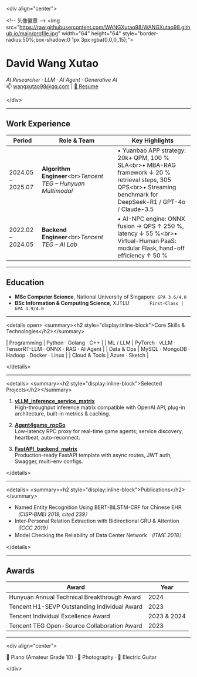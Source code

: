 &lt;div align="center"&gt;

&lt;!-- 头像徽章 --&gt;
&lt;img src="https://raw.githubusercontent.com/WANGXutao98/WANGXutao98.github.io/main/profile.jpg"
     width="64" height="64" style="border-radius:50%;box-shadow:0 1px 3px rgba(0,0,0,.15);"&gt;

# David Wang Xutao  
*AI Researcher · LLM · AI Agent · Generative AI*  
📫 wangxutao98@qq.com | [📄 Resume](https://github.com/WANGXutao98/WANGXutao98.github.io/blob/main/CV_WANG_Xutao.pdf)

&lt;/div&gt;

---

## Work Experience

| Period | Role & Team | Key Highlights |
| ------ | ----------- | -------------- |
| 2024.05 – 2025.07 | **Algorithm Engineer**&lt;br&gt;*Tencent TEG – Hunyuan Multimodal* | • Yuanbao APP strategy: 20k+ QPM, 100 % SLA&lt;br&gt;• MBA-RAG framework ↓ 20 % retrieval steps, 305 QPS&lt;br&gt;• Streaming benchmark for DeepSeek-R1 / GPT-4o / Claude-3.5 |
| 2022.02 – 2024.05 | **Backend Engineer**&lt;br&gt;*Tencent TEG – AI Lab* | • AI-NPC engine: ONNX fusion → QPS ↑ 250 %, latency ↓ 55 %&lt;br&gt;• Virtual-Human PaaS: modular Flask, hand-off efficiency ↑ 50 % |

---

## Education

- **MSc Computer Science**, National University of Singapore  `GPA 3.6/4.0`  
- **BSc Information & Computing Science**, XJTLU              `First-Class | GPA 3.9/4.0`

---

&lt;details open&gt;
&lt;summary&gt;&lt;h2 style="display:inline-block"&gt;Core Skills & Technologies&lt;/h2&gt;&lt;/summary&gt;

| Programming | Python · Golang · C++ |
| ML / LLM | PyTorch · vLLM · TensorRT-LLM · ONNX · RAG · AI Agent |
| Data & Ops | MySQL · MongoDB · Hadoop · Docker · Linux |
| Cloud & Tools | Azure · Sketch |

&lt;/details&gt;

---

&lt;details&gt;
&lt;summary&gt;&lt;h2 style="display:inline-block"&gt;Selected Projects&lt;/h2&gt;&lt;/summary&gt;

1. **[vLLM_inference_service_matrix](https://github.com/WANGXutao98/vLLM_inference_service_matrix)**  
   High-throughput inference matrix compatible with OpenAI API, plug-in architecture, built-in metrics & caching.

2. **[Agent4game_rpcGo](https://github.com/WANGXutao98/Agent4game_rpcGo)**  
   Low-latency RPC proxy for real-time game agents; service discovery, heartbeat, auto-reconnect.

3. **[FastAPI_backend_matrix](https://github.com/WANGXutao98/FastAPI_backend_matrix)**  
   Production-ready FastAPI template with async routes, JWT auth, Swagger, multi-env configs.

&lt;/details&gt;

---

&lt;details&gt;
&lt;summary&gt;&lt;h2 style="display:inline-block"&gt;Publications&lt;/h2&gt;&lt;/summary&gt;

- Named Entity Recognition Using BERT-BiLSTM-CRF for Chinese EHR *（CISP-BMEI 2019, cited 239）*  
- Inter-Personal Relation Extraction with Bidirectional GRU & Attention *（ICCC 2019）*  
- Model Checking the Reliability of Data Center Network *（ITME 2018）*

&lt;/details&gt;

---

## Awards

| Award | Year |
| ----- | ---- |
| Hunyuan Annual Technical Breakthrough Award | 2024 |
| Tencent H1-SEVP Outstanding Individual Award | 2023 |
| Tencent Individual Excellence Award | 2023 & 2024 |
| Tencent TEG Open-Source Collaboration Award | 2023 |

---

&lt;div align="center"&gt;

🎹 Piano (Amateur Grade 10) · 📸 Photography · 🎸 Electric Guitar

&lt;/div&gt;
